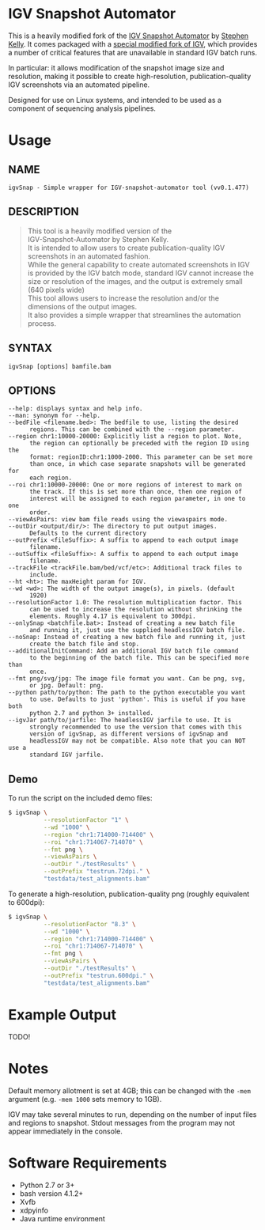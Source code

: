 # IGV Snapshot Automator

This is a heavily modified fork of the [IGV Snapshot Automator](https://github.com/stevekm/IGV-snapshot-automator) 
by [Stephen Kelly](https://github.com/stevekm/). 
It comes packaged with a [special modified fork of IGV](https://github.com/hartleys/headlessIGV), 
which provides a number of critical features that are 
unavailable in standard IGV batch runs.

In particular: it allows modification of the snapshot image size and resolution, making it possible to 
create high-resolution, publication-quality IGV screenshots via an automated pipeline.

Designed for use on Linux systems, and intended to be used as a component of sequencing analysis pipelines. 

# Usage

## NAME
    igvSnap - Simple wrapper for IGV-snapshot-automator tool (vv0.1.477)

## DESCRIPTION
>  This tool is a heavily modified version of the   
>  IGV-Snapshot-Automator by Stephen Kelly.  
>  It is intended to allow users to create publication-quality IGV   
>  screenshots in an automated fashion.  
>  While the general capability to create automated screenshots in IGV   
>  is provided by the IGV batch mode, standard IGV cannot increase the   
>  size or resolution of the images, and the output is extremely small   
>  (640 pixels wide)  
>  This tool allows users to increase the resolution and/or the   
>  dimensions of the output images.  
>  It also provides a simple wrapper that streamlines the automation   
>  process.  
>    
## SYNTAX
    igvSnap [options] bamfile.bam  
      
## OPTIONS
    --help: displays syntax and help info.  
    --man: synonym for --help.  
    --bedFile <filename.bed>: The bedfile to use, listing the desired   
          regions. This can be combined with the --region parameter.  
    --region chr1:10000-20000: Explicitly list a region to plot. Note,   
          the region can optionally be preceded with the region ID using the   
          format: regionID:chr1:1000-2000. This parameter can be set more   
          than once, in which case separate snapshots will be generated for   
          each region.  
    --roi chr1:10000-20000: One or more regions of interest to mark on   
          the track. If this is set more than once, then one region of   
          interest will be assigned to each region parameter, in one to one   
          order.  
    --viewAsPairs: view bam file reads using the viewaspairs mode.  
    --outDir <output/dir/>: The directory to put output images.   
          Defaults to the current directory  
    --outPrefix <fileSuffix>: A suffix to append to each output image   
          filename.  
    --outSuffix <fileSuffix>: A suffix to append to each output image   
          filename.  
    --trackFile <trackFile.bam/bed/vcf/etc>: Additional track files to   
          include.  
    --ht <ht>: The maxHeight param for IGV.  
    --wd <wd>: The width of the output image(s), in pixels. (default   
          1920)  
    --resolutionFactor 1.0: The resolution multiplication factor. This   
          can be used to increase the resolution without shrinking the   
          elements. Roughly 4.17 is equivalent to 300dpi.  
    --onlySnap <batchfile.bat>: Instead of creating a new batch file   
          and running it, just use the supplied headlessIGV batch file.  
    --noSnap: Instead of creating a new batch file and running it, just   
          create the batch file and stop.  
    --additionalInitCommand: Add an additional IGV batch file command   
          to the beginning of the batch file. This can be specified more than   
          once.  
    --fmt png/svg/jpg: The image file format you want. Can be png, svg,   
          or jpg. Default: png.  
    --python path/to/python: The path to the python executable you want   
          to use. Defaults to just 'python'. This is useful if you have both   
          python 2.7 and python 3+ installed.  
    --igvJar path/to/jarfile: The headlessIGV jarfile to use. It is   
          strongly recommended to use the version that comes with this   
          version of igvSnap, as different versions of igvSnap and   
          headlessIGV may not be compatible. Also note that you can NOT use a   
          standard IGV jarfile.  
            


## Demo

To run the script on the included demo files:

```bash
$ igvSnap \
          --resolutionFactor "1" \
          --wd "1000" \
          --region "chr1:714000-714400" \
          --roi "chr1:714067-714070" \
          --fmt png \
          --viewAsPairs \
          --outDir "./testResults" \
          --outPrefix "testrun.72dpi." \
          "testdata/test_alignments.bam"
```

To generate a high-resolution, publication-quality png (roughly equivalent to 600dpi):

```bash
$ igvSnap \
          --resolutionFactor "8.3" \
          --wd "1000" \
          --region "chr1:714000-714400" \
          --roi "chr1:714067-714070" \
          --fmt png \
          --viewAsPairs \
          --outDir "./testResults" \
          --outPrefix "testrun.600dpi." \
          "testdata/test_alignments.bam"
```

# Example Output

TODO!

# Notes

Default memory allotment is set at 4GB; this can be changed with the `-mem` argument (e.g. `-mem 1000` sets memory to 1GB). 

IGV may take several minutes to run, depending on the number of input files and regions to snapshot. Stdout messages from the program may not appear immediately in the console. 

# Software Requirements
- Python 2.7 or 3+
- bash version 4.1.2+
- Xvfb
- xdpyinfo
- Java runtime environment

